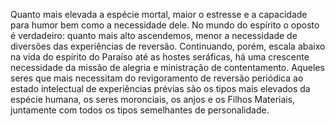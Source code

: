 ﻿Quanto mais elevada a espécie mortal, maior o estresse e a capacidade para humor bem como a necessidade dele. No mundo do espírito o oposto é verdadeiro: quanto mais alto ascendemos, menor a necessidade de diversões das experiências de reversão. Continuando, porém, escala abaixo na vida do espírito do Paraíso até as hostes seráficas, há uma crescente necessidade da missão de alegria e  ministração de contentamento. Aqueles seres que mais necessitam do revigoramento de reversão periódica ao estado intelectual de experiências prévias são os tipos mais elevados da espécie humana, os seres moronciais, os anjos e os Filhos Materiais, juntamente com todos os tipos semelhantes de personalidade.